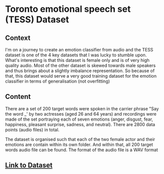 # Toronto emotional speech set (TESS) Dataset

## Context
I'm on a journey to create an emotion classifier from audio and the TESS dataset is one of the 4 key datasets that I was lucky to stumble upon. What's interesting is that this dataset is female only and is of very high quality audio. Most of the other dataset is skewed towards male speakers and thus brings about a slightly imbalance representation. So because of that, this dataset would serve a very good training dataset for the emotion classifier in terms of generalisation (not overfitting)

## Content
There are a set of 200 target words were spoken in the carrier phrase "Say the word _' by two actresses (aged 26 and 64 years) and recordings were made of the set portraying each of seven emotions (anger, disgust, fear, happiness, pleasant surprise, sadness, and neutral). There are 2800 data points (audio files) in total.

The dataset is organised such that each of the two female actor and their emotions are contain within its own folder. And within that, all 200 target words audio file can be found. The format of the audio file is a WAV format

## [Link to Dataset](https://tspace.library.utoronto.ca/handle/1807/24487)